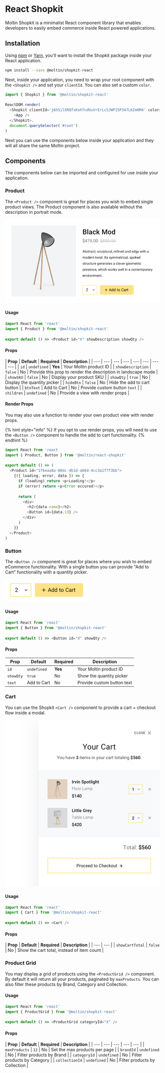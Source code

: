 # React Shopkit

Moltin Shopkit is a minimalist React component library that enables developers to easily embed commerce inside React powered applications.

## Installation

Using [npm](https://www.npmjs.com/get-npm) or [Yarn](http://yarnpkg.com/), you'll want to install the Shopkit package inside your React application.

```bash
npm install --save @moltin/shopkit-react
```

Next, inside your application, you need to wrap your root component with the `<Shopkit />` and set your `clientId`. You can also set a custom `color`.

```javascript
import { Shopkit } from '@moltin/shopkit-react'

ReactDOM.render(
  <Shopkit clientId='j6hSilXRQfxKohTndUuVrErLcSJWP15P347L6Im0M4' color='red'>
    <App />
  </Shopkit>,
  document.querySelector('#root')
)
```

Next you can use the components below inside your application and they will all share the same Moltin project.

## Components

The components below can be imported and configured for use inside your application.

### Product

The `<Product />` component is great for places you wish to embed single product views. The Product component is also available without the description in portrait mode.

![Product with description and quantity picker](../.gitbook/assets/product-widget-with-description%20%281%29.jpg)

#### Usage

```javascript
import React from 'react'
import { Product } from '@moltin/shopkit-react'

export default () => <Product id="X" showDescription showQty />
```

#### Props

| **Prop** | **Default** | **Required** | **Description** |
| --- | --- | --- | --- | --- | --- | --- | --- |
| `id` | `undefined` | **Yes** | Your Moltin product ID |
| `showDescription` | `false` | No | Provide this prop to render the description in landscape mode |
| `showSKU` | `false` | No | Display your product SKU |
| `showQty` | `true` | No | Display the quantity picker |
| `hideBtn` | `false` | No | Hide the add to cart button |
| `btnText` | Add to Cart | No | Provide custom button `text` |
| `children` | `undefined` | No | Provide a view with render props |

#### Render Props

You may also use a function to render your own product view with render props.

{% hint style="info" %}
If you opt to use render props, you will need to use the `<Button />` component to handle the add to cart functionality.
{% endhint %}

```javascript
import React from 'react
import { Product, Button } from '@moltin/react-shopkit'

export default () => (
  <Product id="1f6eaa8a-80dc-4b1d-a66d-4cc3a1f7f3bb">
    {({ loading, error, data }) => {
      if (loading) return <p>Loading!</p>
      if (error) return <p>Error occured!</p>

      return (
        <div>
          <h2>{data.name}</h2>
          <Button id={data.id} />
        </div>
      )
    }}
  </Product>
)
```

### Button

The `<Button />` component is great for places where you wish to embed eCommerce functionality. With a single button you can provide "Add to Cart" functionality with a quantity picker.

![Button with quantity picker](../.gitbook/assets/screen-shot-2018-06-18-at-13.27.10.png)

#### Usage

```javascript
import React from 'react'
import { Button } from '@moltin/shopkit-react'

export default () => <Button id="X" showQty />
```

#### Props

| **Prop** | **Default** | **Required** | **Description** |
| --- | --- | --- | --- |
| `id` | `undefined` | **Yes** | Your Moltin product ID |
| `showQty` | `true` | No | Show the quantity picker |
| `text` | Add to Cart | No | Provide custom button text |

### Cart

You can use the Shopkit `<Cart />` component to provide a cart + checkout flow inside a modal.

![](../.gitbook/assets/shopping-cart.png)

#### Usage

```javascript
import React from 'react'
import { Cart } from '@moltin/shopkit-react'

export default () => <Cart />
```

#### Props

| **Prop** | **Default** | **Required** | **Description** |
| --- | --- |
| `showCartTotal` | `false` | No | Show the cart total, instead of item count |

### Product Grid

You may display a grid of products using the `<ProductGrid />` component. By default it will return all your products, paginated by `maxProducts`. You can also filter these products by Brand, Category and Collection.

#### Usage

```javascript
import React from 'react'
import { ProductGrid } from '@moltin/shopkit-react'

export default () => <ProductGrid categoryId="X" />
```

#### Props

| **Prop** | **Default** | **Required** | **Description** |
| --- | --- | --- | --- | --- |
| `maxProducts` | `12` | No | Set the max products per page |
| `brandId` | `undefined` | No | Filter products by Brand |
| `categoryId` | `undefined` | No | Filter products by Category |
| `collectionId` | `undefined` | No | Filter products by Collection |



